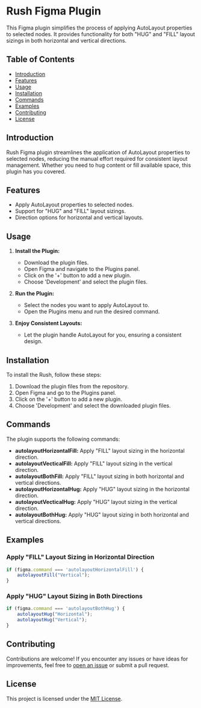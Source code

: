# Rush Figma Plugin

This Figma plugin simplifies the process of applying AutoLayout properties to selected nodes. It provides functionality for both "HUG" and "FILL" layout sizings in both horizontal and vertical directions.

## Table of Contents

- [Introduction](#introduction)
- [Features](#features)
- [Usage](#usage)
- [Installation](#installation)
- [Commands](#commands)
- [Examples](#examples)
- [Contributing](#contributing)
- [License](#license)

## Introduction

Rush Figma plugin streamlines the application of AutoLayout properties to selected nodes, reducing the manual effort required for consistent layout management. Whether you need to hug content or fill available space, this plugin has you covered.

## Features

- Apply AutoLayout properties to selected nodes.
- Support for "HUG" and "FILL" layout sizings.
- Direction options for horizontal and vertical layouts.

## Usage

1. **Install the Plugin:**
   - Download the plugin files.
   - Open Figma and navigate to the Plugins panel.
   - Click on the '+' button to add a new plugin.
   - Choose 'Development' and select the plugin files.

2. **Run the Plugin:**
   - Select the nodes you want to apply AutoLayout to.
   - Open the Plugins menu and run the desired command.

3. **Enjoy Consistent Layouts:**
   - Let the plugin handle AutoLayout for you, ensuring a consistent design.

## Installation

To install the Rush, follow these steps:

1. Download the plugin files from the repository.
2. Open Figma and go to the Plugins panel.
3. Click on the '+' button to add a new plugin.
4. Choose 'Development' and select the downloaded plugin files.

## Commands

The plugin supports the following commands:

- **autolayoutHorizontalFill:** Apply "FILL" layout sizing in the horizontal direction.
- **autolayoutVecticalFill:** Apply "FILL" layout sizing in the vertical direction.
- **autolayoutBothFill:** Apply "FILL" layout sizing in both horizontal and vertical directions.
- **autolayoutHorizontalHug:** Apply "HUG" layout sizing in the horizontal direction.
- **autolayoutVecticalHug:** Apply "HUG" layout sizing in the vertical direction.
- **autolayoutBothHug:** Apply "HUG" layout sizing in both horizontal and vertical directions.

## Examples

### Apply "FILL" Layout Sizing in Horizontal Direction

```javascript
if (figma.command === 'autolayoutHorizontalFill') {
    autolayoutFill("Vertical");
}
```

### Apply "HUG" Layout Sizing in Both Directions

```javascript
if (figma.command === 'autolayoutBothHug') {
    autolayoutHug("Horizontal");
    autolayoutHug("Vertical");
}
```

## Contributing

Contributions are welcome! If you encounter any issues or have ideas for improvements, feel free to [open an issue](https://github.com/your-repository/issues) or submit a pull request.

## License

This project is licensed under the [MIT License](LICENSE.md).